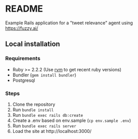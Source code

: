 # README

Example Rails application for a "tweet relevance" agent using https://fuzzy.ai/

## Local installation

### Requirements

* Ruby >= 2.2.2 (Use [rvm](http://rvm.io/) to get recent ruby versions)
* Bundler (`gem install bundler`)
* Postgresql

### Steps

1. Clone the repository
1. Run `bundle install`
1. Run `bundle exec rails db:create`
1. Create a .env based on env.sample (`cp env.sample .env`)
1. Run `bundle exec rails server`
1. Load the site at http://localhost:3000/
